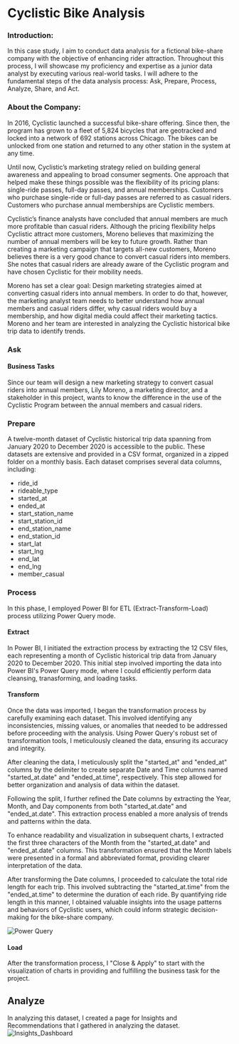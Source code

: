 # Cyclistic Bike Analysis


### Introduction:

In this case study, I aim to conduct data analysis for a fictional bike-share company with the objective of enhancing rider attraction. Throughout this process, I will showcase my proficiency and expertise as a junior data analyst by executing various real-world tasks. I will adhere to the fundamental steps of the data analysis process: Ask, Prepare, Process, Analyze, Share, and Act.

### About the Company:
In 2016, Cyclistic launched a successful bike-share offering. Since then, the program has grown to a fleet of 5,824 bicycles that are geotracked and locked into a network of 692 stations across Chicago. The bikes can be unlocked from one station and returned to any other station in the system at any time. 

Until now, Cyclistic’s marketing strategy relied on building general awareness and appealing to broad consumer segments. One approach that helped make these things possible was the flexibility of its pricing plans: single-ride passes, full-day passes, and annual memberships. Customers who purchase single-ride or full-day passes are referred to as casual riders. Customers who purchase annual memberships are Cyclistic members.

Cyclistic’s finance analysts have concluded that annual members are much more profitable than casual riders. Although the pricing flexibility helps Cyclistic attract more customers, Moreno believes that maximizing the number of annual members will be key to future growth. Rather than creating a marketing campaign that targets all-new customers, Moreno believes there is a very good chance to convert casual riders into members. She notes that casual riders are already aware of the Cyclistic program and have chosen Cyclistic for their mobility needs.

Moreno has set a clear goal: Design marketing strategies aimed at converting casual riders into annual members. In order to do that, however, the marketing analyst team needs to better understand how annual members and casual riders differ, why casual riders would buy a membership, and how digital media could affect their marketing tactics. Moreno and her team are interested in analyzing the Cyclistic historical bike trip data to identify trends.

### Ask
#### Business Tasks
Since our team will design a new marketing strategy to convert casual riders into annual members, Lily Moreno, a marketing director, and a stakeholder in this project, wants to know the difference in the use of the Cyclistic Program between the annual members and casual riders.

### Prepare
A twelve-month dataset of Cyclistic historical trip data spanning from January 2020 to December 2020 is accessible to the public. These datasets are extensive and provided in a CSV format, organized in a zipped folder on a monthly basis. Each dataset comprises several data columns, including:

- ride_id
- rideable_type
- started_at
- ended_at
- start_station_name
- start_station_id
- end_station_name
- end_station_id
- start_lat
- start_lng
- end_lat
- end_lng
- member_casual

### Process
In this phase, I employed Power BI for ETL (Extract-Transform-Load) process utilizing Power Query mode.
#### Extract
In Power BI, I initiated the extraction process by extracting the 12 CSV files, each representing a month of Cyclistic historical trip data from January 2020 to December 2020. This initial step involved importing the data into Power BI's Power Query mode, where I could efficiently perform data cleansing, tranasforming, and loading tasks.

#### Transform
Once the data was imported, I began the transformation process by carefully examining each dataset. This involved identifying any inconsistencies, missing values, or anomalies that needed to be addressed before proceeding with the analysis. Using Power Query's robust set of transformation tools, I meticulously cleaned the data, ensuring its accuracy and integrity.

After cleaning the data, I meticulously split the "started_at" and "ended_at" columns by the delimiter to create separate Date and Time columns named "started_at.date" and "ended_at.time", respectively. This step allowed for better organization and analysis of data within the dataset.

Following the split, I further refined the Date columns by extracting the Year, Month, and Day components from both "started_at.date" and "ended_at.date". This extraction process enabled a more analysis of  trends and patterns within the data.

To enhance readability and visualization in subsequent charts, I extracted the first three characters of the Month from the "started_at.date" and "ended_at.date" columns. This transformation ensured that the Month labels were presented in a formal and abbreviated format, providing clearer interpretation of the data.

After transforming the Date columns, I proceeded to calculate the total ride length for each trip. This involved subtracting the "started_at.time" from the "ended_at.time" to determine the duration of each ride. By quantifying ride length in this manner, I obtained valuable insights into the usage patterns and behaviors of Cyclistic users, which could inform strategic decision-making for the bike-share company.

![Power Query](https://github.com/aslan0212/CyclisticBikeAnalysis/assets/140794262/54e746a8-7bec-4b13-8743-1503f9ceb210)

#### Load

After the transformation process, I "Close & Apply" to start with the visualization of charts in providing and fulfilling the business task for the project.

## Analyze
In analyzing this dataset, I created a page for Insights and Recommendations that I gathered in analyzing the dataset. 
![Insights_Dashboard](https://github.com/aslan0212/CyclisticBikeAnalysis/assets/140794262/6743c802-6623-4181-b88f-42b9092d38b1)

